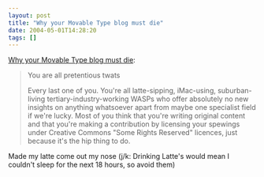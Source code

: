 ```yaml
---
layout: post
title: "Why your Movable Type blog must die"
date: 2004-05-01T14:28:20
tags: []
---
```


[Why your Movable Type blog must die][1]:

>   You are all pretentious twats
>
> Every last one of you. You're all latte-sipping, iMac-using, suburban-living tertiary-industry-working WASPs who offer absolutely no new insights on anything whatsoever apart from maybe one specialist field if we're lucky. Most of you think that you're writing original content and that you're making a contribution by licensing your spewings under Creative Commons "Some Rights Reserved" licences, just because it's the hip thing to do.

Made my latte come out my nose (j/k: Drinking Latte's would mean I couldn't sleep for the next 18 hours, so avoid them)

   [1]: http://www.kuro5hin.org/story/2004/2/2/171117/8823
